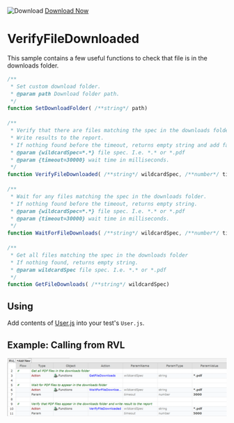 ![Download](https://github.githubassets.com/images/icons/emoji/unicode/23ec.png?v8) [Download Now](https://inflectra.github.io/DownGit/#/home?url=https://github.com/Inflectra/rapise-powerpack/tree/master/VerifyFileDownloaded)


# VerifyFileDownloaded

This sample contains a few useful functions to check that file is in the downloads folder.

```javascript
/**
 * Set custom download folder.
 * @param path Download folder path.
 */
function SetDownloadFolder( /**string*/ path)

/**
 * Verify that there are files matching the spec in the downloads folder.
 * Write results to the report.
 * If nothing found before the timeout, returns empty string and add failure to the report.
 * @param {wildcardSpec=*.*} file spec. I.e. *.* or *.pdf
 * @param {timeout=30000} wait time in milliseconds.
 */
function VerifyFileDownloaded( /**string*/ wildcardSpec, /**number*/ timeout)

/**
 * Wait for any files matching the spec in the downloads folder.
 * If nothing found before the timeout, returns empty string.
 * @param {wildcardSpec=*.*} file spec. I.e. *.* or *.pdf
 * @param {timeout=30000} wait time in milliseconds.
 */
function WaitForFileDownloads( /**string*/ wildcardSpec, /**number*/ timeout)

/**
 * Get all files matching the spec in the downloads folder
 * If nothing found, returns empty string.
 * @param wildcardSpec file spec. I.e. *.* or *.pdf
 */
function GetFileDownloads( /**string*/ wildcardSpec)
```

## Using

Add contents of [User.js](User.js) into your test's `User.js`.

## Example: Calling from RVL

![VerifyFileDownloaded](img/VerifyFileDownloaded.png)


